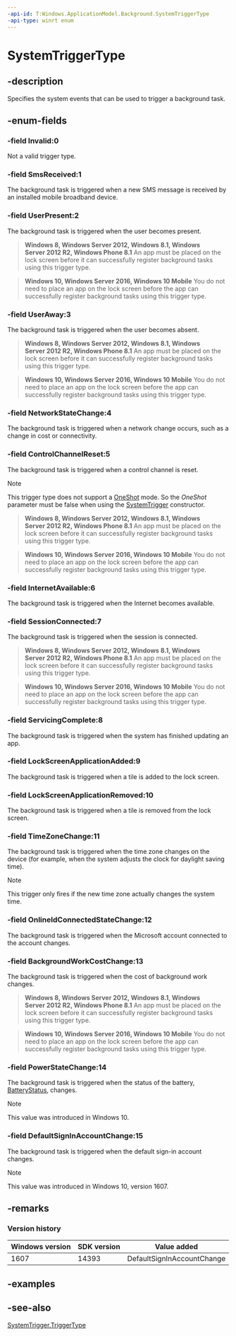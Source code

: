 ```yaml
---
-api-id: T:Windows.ApplicationModel.Background.SystemTriggerType
-api-type: winrt enum
---
```


<!-- Enumeration syntax
public enum Windows.ApplicationModel.Background.SystemTriggerType : int
-->

# SystemTriggerType

## -description
Specifies the system events that can be used to trigger a background task.

## -enum-fields
### -field Invalid:0
Not a valid trigger type.

### -field SmsReceived:1
The background task is triggered when a new SMS message is received by an installed mobile broadband device.

### -field UserPresent:2
The background task is triggered when the user becomes present.

> **Windows 8, Windows Server 2012, Windows 8.1, Windows Server 2012 R2, Windows Phone 8.1**
> An app must be placed on the lock screen before it can successfully register background tasks using this trigger type.



> **Windows 10, Windows Server 2016, Windows 10 Mobile**
> You do not need to place an app on the lock screen before the app can successfully register background tasks using this trigger type.

### -field UserAway:3
The background task is triggered when the user becomes absent.

> **Windows 8, Windows Server 2012, Windows 8.1, Windows Server 2012 R2, Windows Phone 8.1**
> An app must be placed on the lock screen before it can successfully register background tasks using this trigger type.



> **Windows 10, Windows Server 2016, Windows 10 Mobile**
> You do not need to place an app on the lock screen before the app can successfully register background tasks using this trigger type.

### -field NetworkStateChange:4
The background task is triggered when a network change occurs, such as a change in cost or connectivity.

### -field ControlChannelReset:5
The background task is triggered when a control channel is reset.

> [!NOTE]
> This trigger type does not support a [OneShot](systemtrigger_oneshot.md) mode. So the *OneShot* parameter must be false when using the [SystemTrigger](systemtrigger_systemtrigger_1157162657.md) constructor.



> **Windows 8, Windows Server 2012, Windows 8.1, Windows Server 2012 R2, Windows Phone 8.1**
> An app must be placed on the lock screen before it can successfully register background tasks using this trigger type.



> **Windows 10, Windows Server 2016, Windows 10 Mobile**
> You do not need to place an app on the lock screen before the app can successfully register background tasks using this trigger type.

### -field InternetAvailable:6
The background task is triggered when the Internet becomes available.

### -field SessionConnected:7
The background task is triggered when the session is connected.

> **Windows 8, Windows Server 2012, Windows 8.1, Windows Server 2012 R2, Windows Phone 8.1**
> An app must be placed on the lock screen before it can successfully register background tasks using this trigger type.



> **Windows 10, Windows Server 2016, Windows 10 Mobile**
> You do not need to place an app on the lock screen before the app can successfully register background tasks using this trigger type.

### -field ServicingComplete:8
The background task is triggered when the system has finished updating an app.

### -field LockScreenApplicationAdded:9
The background task is triggered when a tile is added to the lock screen.

### -field LockScreenApplicationRemoved:10
The background task is triggered when a tile is removed from the lock screen.

### -field TimeZoneChange:11
The background task is triggered when the time zone changes on the device (for example, when the system adjusts the clock for daylight saving time).

> [!NOTE]
> This trigger only fires if the new time zone actually changes the system time.

### -field OnlineIdConnectedStateChange:12
The background task is triggered when the Microsoft account connected to the account changes.

### -field BackgroundWorkCostChange:13
The background task is triggered when the cost of background work changes.

> **Windows 8, Windows Server 2012, Windows 8.1, Windows Server 2012 R2, Windows Phone 8.1**
> An app must be placed on the lock screen before it can successfully register background tasks using this trigger type.



> **Windows 10, Windows Server 2016, Windows 10 Mobile**
> You do not need to place an app on the lock screen before the app can successfully register background tasks using this trigger type.

### -field PowerStateChange:14
The background task is triggered when the status of the battery, [BatteryStatus](../windows.system.power/powermanager_batterystatus.md), changes.

> [!NOTE]
> This value was introduced in Windows 10.

### -field DefaultSignInAccountChange:15
The background task is triggered when the default sign-in account changes.

> [!NOTE]
> This value was introduced in Windows 10, version 1607.


## -remarks

### Version history

| Windows version | SDK version | Value added |
| -- | -- | -- |
| 1607 | 14393 | DefaultSignInAccountChange |

## -examples

## -see-also
[SystemTrigger.TriggerType](systemtrigger_triggertype.md)
